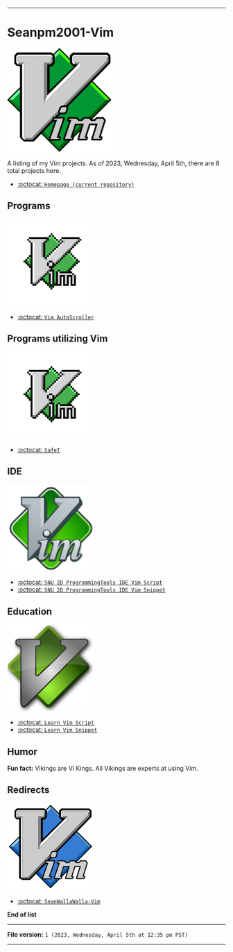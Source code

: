 
***

# Seanpm2001-Vim

<img alt="2.4K Vim logo failed to load. Click/tap here to attempt to view it" src="/Vim2.4K.png" width="240" height="240"/>

A listing of my Vim projects. As of 2023, Wednesday, April 5th, there are 8 total projects here.

- [:octocat: `Homepage (current repository)`](https://github.com/seanpm2001/Seanpm2001-Vim/)

## Programs

<img alt="Vim Pixel art logo failed to load. Click/tap here to attempt to view it" src="/Vim_PixelArt_Opaque.png" width="200" height="200"/>

- [:octocat: `Vim AutoScroller`](https://github.com/Seanpm2001/Vim-AutoScroller/)

## Programs utilizing Vim

<img alt="Vim Pixel art logo failed to load. Click/tap here to attempt to view it" src="/Vim_PixelArt_Opaque.png" width="200" height="200"/>

- [:octocat: `SafeT`](https://github.com/seanpm2001/SafeT/)

## IDE

<img alt="Vim weird logo failed to load. Click/tap here to attempt to view it" src="/vim-logo-128-718773152.png" width="200" height="200"/>

- [:octocat: `SNU 2D ProgrammingTools IDE Vim Script`](https://github.com/seanpm2001/SNU_2D_ProgrammingTools_IDE_VimScript/)
- [:octocat: `SNU 2D ProgrammingTools IDE Vim Snippet`](https://github.com/seanpm2001/SNU_2D_ProgrammingTools_IDE_Vim-Snippet/)

## Education

<img alt="Vim weird logo (no text) failed to load. Click/tap here to attempt to view it" src="/vim-icon-300x300.png" width="200" height="200"/>

- [:octocat: `Learn Vim Script`](https://github.com/seanpm2001/Learn-VimScript/)
- [:octocat: `Learn Vim Snippet`](https://github.com/seanpm2001/Learn-Vim-Snippet/)

## Humor

**Fun fact:** Vikings are Vi Kings. All Vikings are experts at using Vim.

## Redirects

<img alt="Blue Vim logo failed to load. Click/tap here to attempt to view it" src="/Vim_Blue.png" width="200" height="200"/>

- [:octocat: `SeanWallaWalla-Vim`](https://github.com/seanpm2001/SeanWallaWalla-Vim/)

**End of list**

***

**File version:** `1 (2023, Wednesday, April 5th at 12:35 pm PST)`

***
